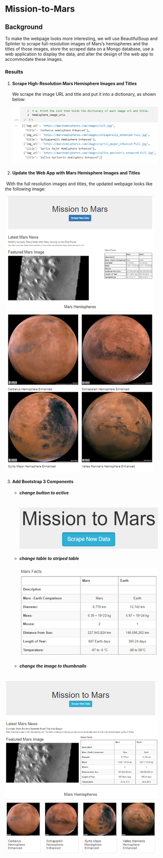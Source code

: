 # Mission-to-Mars



## Background

To make the webpage looks more interesting, we will use BeautifulSoup and Splinter to scrape full-resolution images of Mars’s hemispheres and the titles of those images, store the scraped data on a Mongo database, use a web application to display the data, and alter the design of the web app to accommodate these images.



### Results

1. #### Scrape High-Resolution Mars Hemisphere Images and Titles

   We scrape the image URL and title and put it into a dictionary, as shown below:

   ![url-title](Resources/deliver-1.png)

2. #### Update the Web App with Mars Hemisphere Images and Titles

​		With the full resolution images and titles, the updated webpage looks like the following image:

​									![webpage](Resources/deliver-2.png) 





3. ####  Add Bootstrap 3 Components

   - ##### 	change button to active

     ​	![button](Resources/deliver-3a.png)

     

   - ##### change table to striped table

     ![table](Resources/deliver-3b.png)

   - #####  change the image to thumbnails

​							![](Resources/deliver-3.png)

